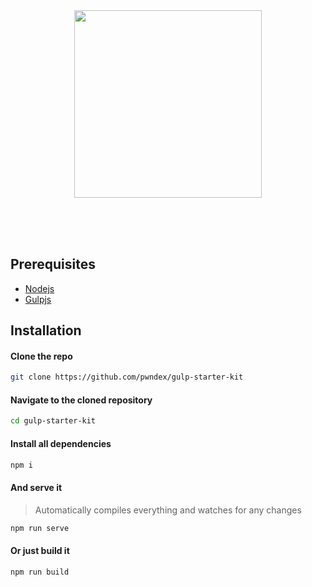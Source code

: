 <br>
<br>
<p align="center">
  <img width="300" src="https://user-images.githubusercontent.com/65390434/96336200-6d03be00-1097-11eb-9a5a-53aad29c2415.png" />
</p>
<br>
<br>
<br>

## Prerequisites

- [Nodejs](https://nodejs.org/en/)
- [Gulpjs](https://gulpjs.com/)

## Installation

#### Clone the repo
```sh
git clone https://github.com/pwndex/gulp-starter-kit
```

#### Navigate to the cloned repository
```sh
cd gulp-starter-kit
```

#### Install all dependencies
```sh
npm i
```

#### And serve it
> Automatically compiles everything and watches for any changes
```sh
npm run serve
```

#### Or just build it
```sh
npm run build
```
